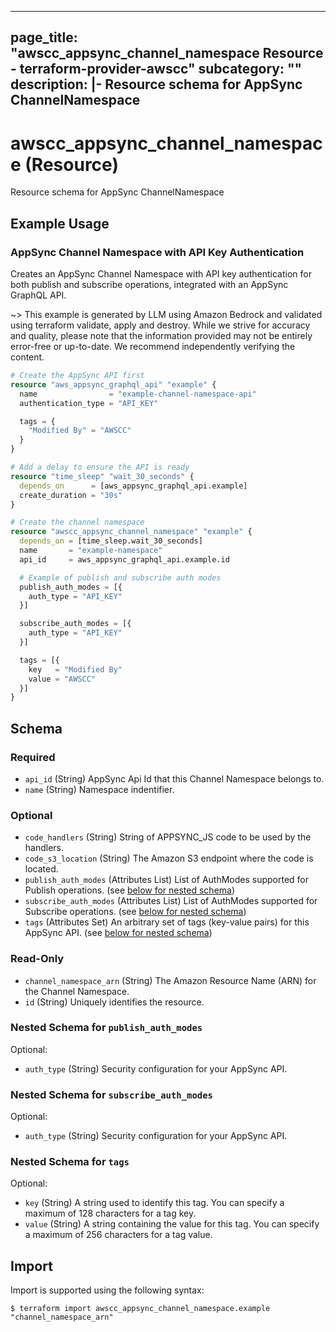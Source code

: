 
---
page_title: "awscc_appsync_channel_namespace Resource - terraform-provider-awscc"
subcategory: ""
description: |-
  Resource schema for AppSync ChannelNamespace
---

# awscc_appsync_channel_namespace (Resource)

Resource schema for AppSync ChannelNamespace

## Example Usage

### AppSync Channel Namespace with API Key Authentication

Creates an AppSync Channel Namespace with API key authentication for both publish and subscribe operations, integrated with an AppSync GraphQL API.

~> This example is generated by LLM using Amazon Bedrock and validated using terraform validate, apply and destroy. While we strive for accuracy and quality, please note that the information provided may not be entirely error-free or up-to-date. We recommend independently verifying the content.

```terraform
# Create the AppSync API first
resource "aws_appsync_graphql_api" "example" {
  name                = "example-channel-namespace-api"
  authentication_type = "API_KEY"

  tags = {
    "Modified By" = "AWSCC"
  }
}

# Add a delay to ensure the API is ready
resource "time_sleep" "wait_30_seconds" {
  depends_on      = [aws_appsync_graphql_api.example]
  create_duration = "30s"
}

# Create the channel namespace
resource "awscc_appsync_channel_namespace" "example" {
  depends_on = [time_sleep.wait_30_seconds]
  name       = "example-namespace"
  api_id     = aws_appsync_graphql_api.example.id

  # Example of publish and subscribe auth modes
  publish_auth_modes = [{
    auth_type = "API_KEY"
  }]

  subscribe_auth_modes = [{
    auth_type = "API_KEY"
  }]

  tags = [{
    key   = "Modified By"
    value = "AWSCC"
  }]
}
```

<!-- schema generated by tfplugindocs -->
## Schema

### Required

- `api_id` (String) AppSync Api Id that this Channel Namespace belongs to.
- `name` (String) Namespace indentifier.

### Optional

- `code_handlers` (String) String of APPSYNC_JS code to be used by the handlers.
- `code_s3_location` (String) The Amazon S3 endpoint where the code is located.
- `publish_auth_modes` (Attributes List) List of AuthModes supported for Publish operations. (see [below for nested schema](#nestedatt--publish_auth_modes))
- `subscribe_auth_modes` (Attributes List) List of AuthModes supported for Subscribe operations. (see [below for nested schema](#nestedatt--subscribe_auth_modes))
- `tags` (Attributes Set) An arbitrary set of tags (key-value pairs) for this AppSync API. (see [below for nested schema](#nestedatt--tags))

### Read-Only

- `channel_namespace_arn` (String) The Amazon Resource Name (ARN) for the Channel Namespace.
- `id` (String) Uniquely identifies the resource.

<a id="nestedatt--publish_auth_modes"></a>
### Nested Schema for `publish_auth_modes`

Optional:

- `auth_type` (String) Security configuration for your AppSync API.


<a id="nestedatt--subscribe_auth_modes"></a>
### Nested Schema for `subscribe_auth_modes`

Optional:

- `auth_type` (String) Security configuration for your AppSync API.


<a id="nestedatt--tags"></a>
### Nested Schema for `tags`

Optional:

- `key` (String) A string used to identify this tag. You can specify a maximum of 128 characters for a tag key.
- `value` (String) A string containing the value for this tag. You can specify a maximum of 256 characters for a tag value.

## Import

Import is supported using the following syntax:

```shell
$ terraform import awscc_appsync_channel_namespace.example "channel_namespace_arn"
```
